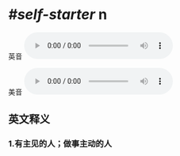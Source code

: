 # ***\#self-starter*** n
英音
<audio src="./media/self-starter1_AAC.aac" controls="controls"></audio>

美音
<audio src="./media/self-starter2_AAC.aac" controls="controls"></audio>



  

英文释义
---
### 1.**有主见的人；做事主动的人**  


